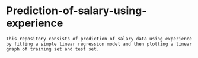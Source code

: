 # Prediction-of-salary-using-experience
 	This repository consists of prediction of salary data using experience by fitting a simple linear regression model and then plotting a linear graph of training set and test set.
